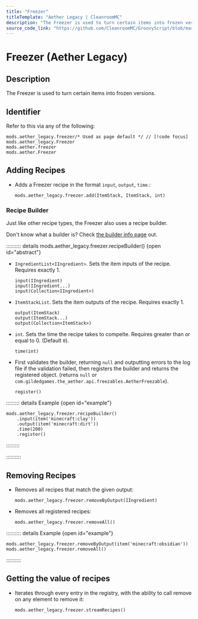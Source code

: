 ```yaml
---
title: "Freezer"
titleTemplate: "Aether Legacy | CleanroomMC"
description: "The Freezer is used to turn certain items into frozen versions."
source_code_link: "https://github.com/CleanroomMC/GroovyScript/blob/master/src/main/java/com/cleanroommc/groovyscript/compat/mods/aetherlegacy/Freezer.java"
---
```


# Freezer (Aether Legacy)

## Description

The Freezer is used to turn certain items into frozen versions.

## Identifier

Refer to this via any of the following:

```groovy:no-line-numbers {1}
mods.aether_legacy.freezer/* Used as page default */ // [!code focus]
mods.aether_legacy.Freezer
mods.aether.freezer
mods.aether.Freezer
```


## Adding Recipes

- Adds a Freezer recipe in the format `input`, `output`, `time`.:

    ```groovy:no-line-numbers
    mods.aether_legacy.freezer.add(ItemStack, ItemStack, int)
    ```


### Recipe Builder

Just like other recipe types, the Freezer also uses a recipe builder.

Don't know what a builder is? Check [the builder info page](../../groovy/builder.md) out.

:::::::::: details mods.aether_legacy.freezer.recipeBuilder() {open id="abstract"}
- `IngredientList<IIngredient>`. Sets the item inputs of the recipe. Requires exactly 1.

    ```groovy:no-line-numbers
    input(IIngredient)
    input(IIngredient...)
    input(Collection<IIngredient>)
    ```

- `ItemStackList`. Sets the item outputs of the recipe. Requires exactly 1.

    ```groovy:no-line-numbers
    output(ItemStack)
    output(ItemStack...)
    output(Collection<ItemStack>)
    ```

- `int`. Sets the time the recipe takes to compelte. Requires greater than or equal to 0. (Default `0`).

    ```groovy:no-line-numbers
    time(int)
    ```

- First validates the builder, returning `null` and outputting errors to the log file if the validation failed, then registers the builder and returns the registered object. (returns `null` or `com.gildedgames.the_aether.api.freezables.AetherFreezable`).

    ```groovy:no-line-numbers
    register()
    ```

::::::::: details Example {open id="example"}
```groovy:no-line-numbers
mods.aether_legacy.freezer.recipeBuilder()
    .input(item('minecraft:clay'))
    .output(item('minecraft:dirt'))
    .time(200)
    .register()
```

:::::::::

::::::::::

## Removing Recipes

- Removes all recipes that match the given output:

    ```groovy:no-line-numbers
    mods.aether_legacy.freezer.removeByOutput(IIngredient)
    ```

- Removes all registered recipes:

    ```groovy:no-line-numbers
    mods.aether_legacy.freezer.removeAll()
    ```

:::::::::: details Example {open id="example"}
```groovy:no-line-numbers
mods.aether_legacy.freezer.removeByOutput(item('minecraft:obsidian'))
mods.aether_legacy.freezer.removeAll()
```

::::::::::

## Getting the value of recipes

- Iterates through every entry in the registry, with the ability to call remove on any element to remove it:

    ```groovy:no-line-numbers
    mods.aether_legacy.freezer.streamRecipes()
    ```
